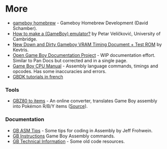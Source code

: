 # More


- [gameboy homebrew](https://github.com/ProudGecko/gameboy) - Gameboy Homebrew Development (David Schamber).
- [How to make a (GameBoy) emulator?](https://github.com/gb-archive/salvage/blob/master/misc/Petar-V-emulation.pdf) by Petar Veličković, University of Cambridge.
- [New Down and Dirty Gameboy VRAM Timing Document + Test ROM](http://forums.nesdev.com/viewtopic.php?t=7861) by Kevtris.
- [Open Game Boy Documentation Project](https://mgba-emu.github.io/gbdoc/) - WIP documentation effort. Similar to Pan Docs but corrected and in a single page.
- [Game Boy CPU Manual](http://marc.rawer.de/Gameboy/Docs/GBCPUman.pdf) - Assembly language commands, timings and opcodes. Has some inaccuracies and errors.
- [GBDK tutorials in french](https://blog.flozz.fr/2018/10/01/developpement-gameboy-1-hello-world/)

### Tools

- [GBZ80 to items](http://issotm.github.io/gbz80toitems3/) - An online converter, translates Game Boy assembly into Pokémon R/B/Y items ([Source](https://github.com/ISSOtm/gbz80-to-items)).

### Documentation

- [GB ASM Tips](https://raw.githubusercontent.com/gb-archive/salvage/master/txt-files/gb-asm-tips.txt) - Some tips for coding in Assembly by Jeff Frohwein.
- [GB Instructions](https://raw.githubusercontent.com/gb-archive/salvage/master/txt-files/gb-instructions.txt) Game Boy Assembly commands.
- [GB Technical Information](http://fms.komkon.org/GameBoy/Tech/) - Some old code resources.
